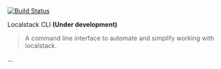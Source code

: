 [![Build Status](https://travis-ci.org/mhmoudgmal/lsup.svg?branch=master)](https://travis-ci.org/mhmoudgmal/lsup)

Localstack CLI **(Under development)**

> A command line interface to automate and simplify working with localstack.

...

